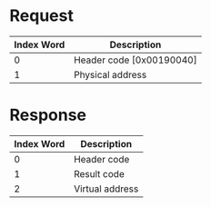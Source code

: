# Request

| Index Word | Description                |
|------------|----------------------------|
| 0          | Header code \[0x00190040\] |
| 1          | Physical address           |

# Response

| Index Word | Description     |
|------------|-----------------|
| 0          | Header code     |
| 1          | Result code     |
| 2          | Virtual address |